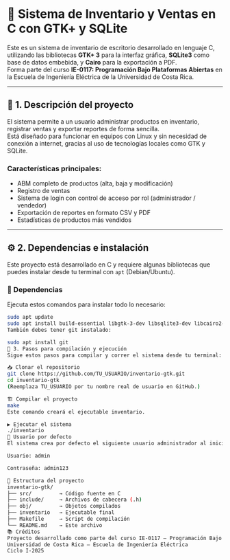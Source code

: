 # 🧾 Sistema de Inventario y Ventas en C con GTK+ y SQLite

Este es un sistema de inventario de escritorio desarrollado en lenguaje C, utilizando las bibliotecas **GTK+ 3** para la interfaz gráfica, **SQLite3** como base de datos embebida, y **Cairo** para la exportación a PDF.  
Forma parte del curso **IE-0117: Programación Bajo Plataformas Abiertas** en la Escuela de Ingeniería Eléctrica de la Universidad de Costa Rica.

---

## 📌 1. Descripción del proyecto

El sistema permite a un usuario administrar productos en inventario, registrar ventas y exportar reportes de forma sencilla.  
Está diseñado para funcionar en equipos con Linux y sin necesidad de conexión a internet, gracias al uso de tecnologías locales como GTK y SQLite.

### Características principales:

- ABM completo de productos (alta, baja y modificación)
- Registro de ventas
- Sistema de login con control de acceso por rol (administrador / vendedor)
- Exportación de reportes en formato CSV y PDF
- Estadísticas de productos más vendidos

---

## ⚙️ 2. Dependencias e instalación

Este proyecto está desarrollado en C y requiere algunas bibliotecas que puedes instalar desde tu terminal con `apt` (Debian/Ubuntu).

### 🔧 Dependencias

Ejecuta estos comandos para instalar todo lo necesario:

```bash
sudo apt update
sudo apt install build-essential libgtk-3-dev libsqlite3-dev libcairo2-dev
También debes tener git instalado:

sudo apt install git
🚀 3. Pasos para compilación y ejecución
Sigue estos pasos para compilar y correr el sistema desde tu terminal:

📥 Clonar el repositorio
git clone https://github.com/TU_USUARIO/inventario-gtk.git
cd inventario-gtk
(Reemplaza TU_USUARIO por tu nombre real de usuario en GitHub.)

🏗️ Compilar el proyecto
make
Este comando creará el ejecutable inventario.

▶️ Ejecutar el sistema
./inventario
👤 Usuario por defecto
El sistema crea por defecto el siguiente usuario administrador al iniciarse:

Usuario: admin

Contraseña: admin123

📁 Estructura del proyecto
inventario-gtk/
├── src/         → Código fuente en C
├── include/     → Archivos de cabecera (.h)
├── obj/         → Objetos compilados
├── inventario   → Ejecutable final
├── Makefile     → Script de compilación
└── README.md    → Este archivo
📚 Créditos
Proyecto desarrollado como parte del curso IE-0117 – Programación Bajo Plataformas Abiertas
Universidad de Costa Rica – Escuela de Ingeniería Eléctrica
Ciclo I-2025
